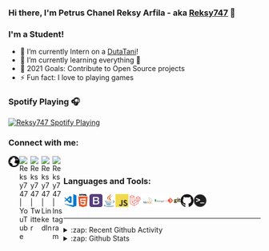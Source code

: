 ### Hi there, I'm Petrus Chanel Reksy Arfila - aka [Reksy747][website] 👋

### I'm a Student!

- 🔭 I’m currently Intern on a [DutaTani][websitep]!
- 🌱 I’m currently learning everything 🤣
- 🥅 2021 Goals: Contribute to Open Source projects
- ⚡ Fun fact: I love to playing games 

### Spotify Playing 🎧
[<img src="https://spotify-now-playing-git-master.reksy747.vercel.app/api/spotify" alt="Reksy747 Spotify Playing" width="350" />](https://open.spotify.com/user/21c4wsngsgcs63rebycex3fqi)

### Connect with me:

[<img align="left" alt="Reksy747" width="22px" src="https://raw.githubusercontent.com/iconic/open-iconic/master/svg/globe.svg" />][website]
[<img align="left" alt="Reksy747 | YouTube" width="22px" src="https://cdn.jsdelivr.net/npm/simple-icons@v3/icons/youtube.svg" />][youtube]
[<img align="left" alt="Reksy747 | Twitter" width="22px" src="https://cdn.jsdelivr.net/npm/simple-icons@v3/icons/twitter.svg" />][twitter]
[<img align="left" alt="Reksy747 | LinkedIn" width="22px" src="https://cdn.jsdelivr.net/npm/simple-icons@v3/icons/linkedin.svg" />][linkedin]
[<img align="left" alt="Reksy747 | Instagram" width="22px" src="https://cdn.jsdelivr.net/npm/simple-icons@v3/icons/instagram.svg" />][instagram]

<br />

### Languages and Tools:

<img align="left" alt="Visual Studio Code" width="26px" src="https://raw.githubusercontent.com/github/explore/80688e429a7d4ef2fca1e82350fe8e3517d3494d/topics/visual-studio-code/visual-studio-code.png" />
<img align="left" alt="HTML5" width="26px" src="https://raw.githubusercontent.com/github/explore/80688e429a7d4ef2fca1e82350fe8e3517d3494d/topics/html/html.png" />
<img align="left" alt="bootstrap" width="26px" src="https://raw.githubusercontent.com/github/explore/80688e429a7d4ef2fca1e82350fe8e3517d3494d/topics/bootstrap/bootstrap.png" />
<img align="left" alt="java" width="26px" src="https://raw.githubusercontent.com/github/explore/80688e429a7d4ef2fca1e82350fe8e3517d3494d/topics/java/java.png" />
<img align="left" alt="JavaScript" width="26px" src="https://raw.githubusercontent.com/github/explore/80688e429a7d4ef2fca1e82350fe8e3517d3494d/topics/javascript/javascript.png" />
<img align="left" alt="laravel" width="26px" src="https://raw.githubusercontent.com/github/explore/80688e429a7d4ef2fca1e82350fe8e3517d3494d/topics/laravel/laravel.png" />
<img align="left" alt="MySQL" width="26px" src="https://raw.githubusercontent.com/github/explore/80688e429a7d4ef2fca1e82350fe8e3517d3494d/topics/mysql/mysql.png" />
<img align="left" alt="MongoDB" width="26px" src="https://raw.githubusercontent.com/github/explore/80688e429a7d4ef2fca1e82350fe8e3517d3494d/topics/mongodb/mongodb.png" />
<img align="left" alt="Git" width="26px" src="https://raw.githubusercontent.com/github/explore/80688e429a7d4ef2fca1e82350fe8e3517d3494d/topics/git/git.png" />
<img align="left" alt="GitHub" width="26px" src="https://raw.githubusercontent.com/github/explore/78df643247d429f6cc873026c0622819ad797942/topics/github/github.png" />
<img align="left" alt="Terminal" width="26px" src="https://raw.githubusercontent.com/github/explore/80688e429a7d4ef2fca1e82350fe8e3517d3494d/topics/terminal/terminal.png" />

<br />
<br />

---

<details>
  <summary>:zap: Recent Github Activity</summary>
  
<!--START_SECTION:activity-->
1. 💪 Opened PR [#119](https://github.com//docsifyjs/docsify-cli/pull/119) in [docsifyjs/docsify-cli](https://github.com//docsifyjs/docsify-cli)
2. ❗️ Closed issue [#22](https://github.com//jamesgeorge007/github-activity-readme/issues/22) in [jamesgeorge007/github-activity-readme](https://github.com//jamesgeorge007/github-activity-readme)
3. 🗣 Commented on [#22](https://github.com//jamesgeorge007/github-activity-readme/issues/22) in [jamesgeorge007/github-activity-readme](https://github.com//jamesgeorge007/github-activity-readme)
4. 🗣 Commented on [#22](https://github.com//jamesgeorge007/github-activity-readme/issues/22) in [jamesgeorge007/github-activity-readme](https://github.com//jamesgeorge007/github-activity-readme)
5. 💪 Opened PR [#3935](https://github.com//webpack/webpack.js.org/pull/3935) in [webpack/webpack.js.org](https://github.com//webpack/webpack.js.org)
<!--END_SECTION:activity-->

</details>

<details>
  <summary>:zap: Github Stats</summary>

  <img align="left" alt="Reksy747's Github Stats" src="https://github-readme-stats-six-nu.vercel.app/api?username=Reksy747&show_icons=true&hide_border=true" />

</details>

[websitep]: https://dutatani.fti.ukdw.ac.id
[website]: https://Reksy747.github.io
[twitter]: https://twitter.com/Raden_Reksy
[youtube]: https://www.youtube.com/channel/UCO9IlWpDLF8sSIfhZkmY25g
[instagram]: https://www.instagram.com/raden_reksy/
[linkedin]: www.linkedin.com/in/reksy

